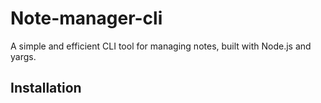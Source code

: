 # Note-manager-cli

A simple and efficient CLI tool for managing notes, built with Node.js and yargs.

## Installation
